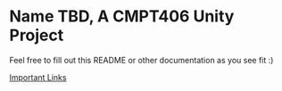 # Name TBD, A CMPT406 Unity Project

Feel free to fill out this README or other documentation as you see fit :)

[Important Links](docs/links.md)
